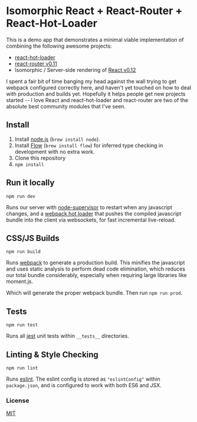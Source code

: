 # Isomorphic React + React-Router + React-Hot-Loader

This is a demo app that demonstrates a minimal viable implementation of combining the following awesome projects:

- [react-hot-loader](https://github.com/gaearon/react-hot-loader)
- [react-router v0.11](https://github.com/rackt/react-router)
- Isomorphic / Server-side rendering of [React v0.12](http://facebook.github.io/react/blog/2014/10/28/react-v0.12.html)

I spent a fair bit of time banging my head against the wall trying to get webpack configured correctly here, and haven't yet touched on how to deal with production and builds yet. Hopefully it helps people get new projects started -- I love React and react-hot-loader and react-router are two of the absolute best community modules that I've seen.

## Install

1. Install [node.js](https://nodejs.org) (`brew install node`).
2. Install [Flow](http://flowtype.org/docs/getting-started.html#_) (`brew install flow`) for inferred type checking in development with no extra work.
3. Clone this repository
4. `npm install`

## Run it locally

`npm run dev`

Runs our server with [node-supervisor](https://github.com/isaacs/node-supervisor) to restart when any javascript changes, and a [webpack hot loader](https://github.com/gaearon/react-hot-loader) that pushes the compiled javascript bundle into the client via websockets, for fast incremental live-reload.

## CSS/JS Builds

`npm run build`

Runs [webpack](http://webpack.github.io) to generate a production build. This minifies the javascript and uses static analysis to perform dead code elimination, which reduces our total bundle considerably, especially when requiring large libraries like moment.js.

Which will generate the proper webpack bundle. Then run `npm run prod`.

## Tests

`npm run test`

Runs all [jest](https://facebook.github.io/jest/) unit tests within `__tests__` directories.

## Linting & Style Checking

`npm run lint`

Runs [eslint](https://github.com/eslint/eslint). The eslint config is stored as `"eslintConfig"` within `package.json`, and is configured to work with both ES6 and JSX.


### License

[MIT](/LICENSE.md)
